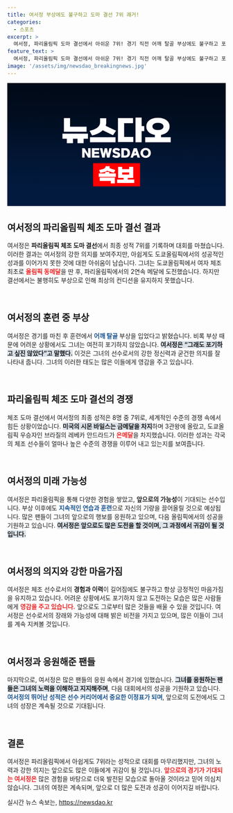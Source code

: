 ```yaml
---
title: 여서정 부상에도 불구하고 도마 결선 7위 쾌거!
categories:
  - 스포츠
excerpt: >
  여서정, 파리올림픽 도마 결선에서 아쉬운 7위! 경기 직전 어깨 탈골 부상에도 불구하고 포기하지 않은 그의 감동적인 이야기와 함께, 시몬 바일스의 금메달 소식이 전해졌습니다. 클릭하세요!
feature_text: >
  여서정, 파리올림픽 도마 결선에서 아쉬운 7위! 경기 직전 어깨 탈골 부상에도 불구하고 포기하지 않은 그의 감동적인 이야기와 함께, 시몬 바일스의 금메달 소식이 전해졌습니다. 클릭하세요!
image: '/assets/img/newsdao_breakingnews.jpg'
---
```


<p><img src="/assets/img/newsdao_breakingnews.jpg" alt="bookingtag 속보" /></p>

<h2 data-ke-size="size26">여서정의 파리올림픽 체조 도마 결선 결과</h2>

<p data-ke-size="size16">여서정은 <b>파리올림픽 체조 도마 결선</b>에서 최종 성적 7위를 기록하며 대회를 마쳤습니다. 이러한 결과는 여서정의 강한 의지를 보여주지만, 아쉽게도 도쿄올림픽에서의 성공적인 성과를 이어가지 못한 것에 대한 아쉬움이 남습니다. 그녀는 도쿄올림픽에서 여자 체조 최초로 <b><span style="color: #ee2323;">올림픽 동메달</span></b>을 딴 후, 파리올림픽에서의 2연속 메달에 도전했습니다. 하지만 결선에서는 불행히도 부상으로 인해 최상의 컨디션을 유지하지 못했습니다.</p>

<p data-ke-size="size16">&nbsp;</p>

<h2 data-ke-size="size26">여서정의 훈련 중 부상</h2>

<p data-ke-size="size16">여서정은 경기를 마친 후 훈련에서 <b><span style="color: #1a5490;">어깨 탈골</span></b> 부상을 입었다고 밝혔습니다. 비록 부상 때문에 어려운 상황에서도 그녀는 여전히 포기하지 않았습니다. <b><span style="background-color: #21538527;">여서정은 “그래도 포기하고 싶진 않았다”고 말했다.</span></b> 이것은 그녀의 선수로서의 강한 정신력과 굳건한 의지를 잘 나타내 줍니다. 그녀의 이러한 태도는 많은 이들에게 영감을 주고 있습니다.</p>

<p data-ke-size="size16">&nbsp;</p>

<h2 data-ke-size="size26">파리올림픽 체조 도마 결선의 경쟁</h2>

<p data-ke-size="size16">체조 도마 결선에서 여서정의 최종 성적은 8명 중 7위로, 세계적인 수준의 경쟁 속에서 힘든 상황이었습니다. <b><span style="background-color: #21538527;">미국의 시몬 바일스는 금메달을 차지</span></b>하며 3관왕에 올랐고, 도쿄올림픽 우승자인 브라질의 레베카 안드라드가 <b><span style="color: #ee2323;">은메달</span></b>을 차지했습니다. 이러한 성과는 각국의 체조 선수들이 얼마나 높은 수준의 경쟁을 이루어 내고 있는지를 보여줍니다.</p>

<p data-ke-size="size16">&nbsp;</p>

<h2 data-ke-size="size26">여서정의 미래 가능성</h2>

<p data-ke-size="size16">여서정은 파리올림픽을 통해 다양한 경험을 쌓았고, <b>앞으로의 가능성</b>이 기대되는 선수입니다. 부상 이후에도 <b><span style="color: #1a5490;">지속적인 연습과 훈련</span></b>으로 자신의 기량을 끌어올릴 것으로 예상됩니다. 많은 팬들이 그녀의 앞으로의 행보를 응원하고 있으며, 다음 올림픽에서의 성공을 기원하고 있습니다. <b><span style="background-color: #21538527;">여서정은 앞으로도 많은 도전을 할 것이며, 그 과정에서 귀감이 될 것입니다.</span></b></p>

<p data-ke-size="size16">&nbsp;</p>

<h2 data-ke-size="size26">여서정의 의지와 강한 마음가짐</h2>

<p data-ke-size="size16">여서정은 체조 선수로서의 <b>경험과 이력</b>이 길어짐에도 불구하고 항상 긍정적인 마음가짐을 유지하고 있습니다. 어려운 상황에서도 포기하지 않고 도전하는 모습은 많은 사람들에게 <b><span style="color: #ee2323;">영감을 주고 있습니다.</span></b> 앞으로도 그로부터 많은 것들을 배울 수 있을 것입니다. 여서정은 선수로서의 장래와 가능성에 대해 밝은 비전을 가지고 있으며, 많은 이들이 그녀를 계속 지켜볼 것입니다.</p>

<p data-ke-size="size16">&nbsp;</p>

<h2 data-ke-size="size26">여서정과 응원해준 팬들</h2>

<p data-ke-size="size16">마지막으로, 여서정은 많은 팬들의 응원 속에서 경기에 임했습니다. <b><span style="background-color: #21538527;">그녀를 응원하는 팬들은 그녀의 노력을 이해하고 지지해주며</span></b>, 다음 대회에서의 성공을 기원하고 있습니다. <b><span style="color: #1a5490;">여서정의 뛰어난 성적은 선수 커리어에서 중요한 이정표가 되며</span></b>, 앞으로의 도전에서도 그녀의 성장은 계속될 것으로 기대됩니다.</p>

<p data-ke-size="size16">&nbsp;</p>

<h2 data-ke-size="size26">결론</h2>

<p data-ke-size="size16">여서정은 파리올림픽에서 아쉽게도 7위라는 성적으로 대회를 마무리했지만, 그녀의 노력과 강한 의지는 앞으로도 많은 이들에게 귀감이 될 것입니다. <b><span style="color: #ee2323;">앞으로의 경기가 기대되는 여서정은</span></b> 많은 경험을 바탕으로 더욱 발전된 모습으로 돌아올 것이라고 믿어 의심치 않습니다. 그녀의 여정은 계속되며, 앞으로 더 많은 도전과 성공이 이어지길 바랍니다.</p>
실시간 뉴스 속보는, <a href="https://newsdao.kr" rel="dofollow">https://newsdao.kr</a>



